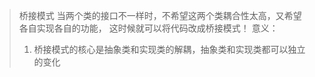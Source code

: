 > 桥接模式
> 当两个类的接口不一样时，不希望这两个类耦合性太高，又希望各自实现各自的功能，
> 这时候就可以将代码改成桥接模式！
> 意义：
> 1. 桥接模式的核心是抽象类和实现类的解耦，抽象类和实现类都可以独立的变化
> 

